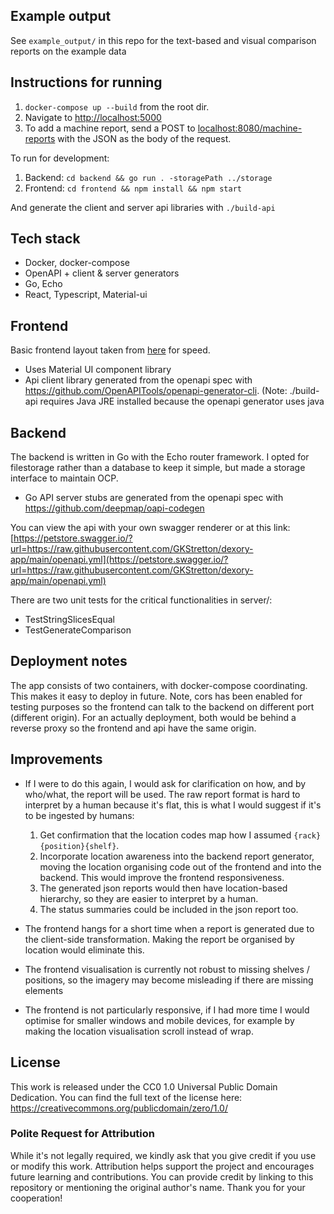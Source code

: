 ## Example output

See `example_output/` in this repo for the text-based and visual comparison reports on the example data

## Instructions for running

1. `docker-compose up --build` from the root dir.
2. Navigate to [http://localhost:5000](http://localhost:5000)
3. To add a machine report, send a POST to [localhost:8080/machine-reports](localhost:8080/machine-reports) with the JSON as the body of the request.

To run for development:

1. Backend: `cd backend && go run . -storagePath ../storage`
2. Frontend: `cd frontend && npm install && npm start`

And generate the client and server api libraries with `./build-api`

## Tech stack

- Docker, docker-compose
- OpenAPI + client & server generators
- Go, Echo
- React, Typescript, Material-ui

## Frontend

Basic frontend layout taken from [here](https://github.com/mui/material-ui/tree/v5.14.0/docs/data/material/getting-started/templates/dashboard) for speed.

- Uses Material UI component library
- Api client library generated from the openapi spec with https://github.com/OpenAPITools/openapi-generator-cli. (Note: ./build-api requires Java JRE installed because the openapi generator uses java

## Backend

The backend is written in Go with the Echo router framework. I opted for filestorage rather than a database to keep it simple, but made a storage interface to maintain OCP.

- Go API server stubs are generated from the openapi spec with https://github.com/deepmap/oapi-codegen

You can view the api with your own swagger renderer or at this link: [https://petstore.swagger.io/?url=https://raw.githubusercontent.com/GKStretton/dexory-app/main/openapi.yml](https://petstore.swagger.io/?url=https://raw.githubusercontent.com/GKStretton/dexory-app/main/openapi.yml)

There are two unit tests for the critical functionalities in server/:

- TestStringSlicesEqual
- TestGenerateComparison

## Deployment notes

The app consists of two containers, with docker-compose coordinating. This makes it easy to deploy in future. Note, cors has been enabled for testing purposes so the frontend can talk to the backend on different port (different origin). For an actually deployment, both would be behind a reverse proxy so the frontend and api have the same origin.

## Improvements

- If I were to do this again, I would ask for clarification on how, and by who/what, the report will be used. The raw report format is hard to interpret by a human because it's flat, this is what I would suggest if it's to be ingested by humans:

  1.  Get confirmation that the location codes map how I assumed `{rack}{position}{shelf}`.
  2.  Incorporate location awareness into the backend report generator, moving the location organising code out of the frontend and into the backend. This would improve the frontend responsiveness.
  3.  The generated json reports would then have location-based hierarchy, so they are easier to interpret by a human.
  4.  The status summaries could be included in the json report too.

- The frontend hangs for a short time when a report is generated due to the client-side transformation. Making the report be organised by location would eliminate this.
- The frontend visualisation is currently not robust to missing shelves / positions, so the imagery may become misleading if there are missing elements
- The frontend is not particularly responsive, if I had more time I would optimise for smaller windows and mobile devices, for example by making the location visualisation scroll instead of wrap.

## License

This work is released under the CC0 1.0 Universal Public Domain Dedication. You can find the full text of the license here: https://creativecommons.org/publicdomain/zero/1.0/

### Polite Request for Attribution

While it's not legally required, we kindly ask that you give credit if you use or modify this work. Attribution helps support the project and encourages future learning and contributions. You can provide credit by linking to this repository or mentioning the original author's name. Thank you for your cooperation!
